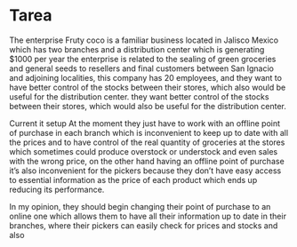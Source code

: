 # Tarea
The enterprise Fruty coco is a familiar business located in Jalisco Mexico which has two branches and a distribution center which is generating $1000 per year the enterprise is related to the sealing of green groceries and general seeds to resellers and final customers between San Ignacio and adjoining localities, this company has 20 employees, and they want to have better control of the stocks between their stores, which also would be useful for the distribution center. they want better control of the stocks between their stores, which would also be useful for the distribution center. 

Current it setup
At the moment they just have to work with an offline point of purchase in each branch which is inconvenient to keep up to date with all the prices and to have control of the real quantity of groceries at the stores which sometimes could produce overstock or understock and even sales with the wrong price, on the other hand having an offline point of purchase it’s also inconvenient for the pickers because they don’t have easy access to essential information as the price of each product which ends up reducing its performance.

In my opinion, they should begin changing their point of purchase to an online one which allows them to have all their information up to date in their branches, where their pickers can easily check for prices and stocks and also  
